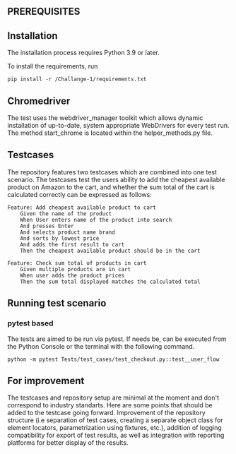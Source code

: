 ## PREREQUISITES
## Installation
The installation process requires Python 3.9 or later.

To install the requirements, run
```
pip install -r /Challange-1/requirements.txt
```
## Chromedriver
The test uses the webdriver_manager toolkit which allows dynamic installation 
of up-to-date, system appropriate WebDrivers for every test run. The method 
start_chrome is located within the helper_methods.py file. 

## Testcases

The repository features two testcases which are combined into one test scenario.
The testcases test the users ability to add the cheapest available product on 
Amazon to the cart, and whether the sum total of the cart is calculated correctly 
can be expressed as follows:
```
Feature: Add cheapest available product to cart
    Given the name of the product
    When User enters name of the product into search
    And presses Enter
    And selects product name brand
    And sorts by lowest price
    And adds the first result to cart
    Then the cheapest available product should be in the cart
```
```
Feature: Check sum total of products in cart
    Given multiple products are in cart
    When user adds the product prices
    Then the sum total displayed matches the calculated total
```

## Running test scenario

### pytest based

The tests are aimed to be run via pytest. If needs be, can be executed from the Python Console 
or the terminal with the following command.

```
python -m pytest Tests/test_cases/test_checkout.py::test__user_flow
```

## For improvement
The testcases and repository setup are minimal at the moment and don't correspond to 
industry standarts. Here are some points that should be added to the testcase going forward.
Improvement of the repository structure (i.e separation of test cases, creating a separate object class 
for element locators, parametrization using fixtures, etc.), addition of logging compatibility for export of 
test results, as well as integration with reporting platforms for better display of the results.